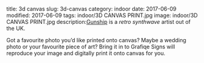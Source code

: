 title: 3d canvas
slug: 3d-canvas
category: indoor
date: 2017-06-09
modified: 2017-06-09
tags: indoor/3D CANVAS PRINT.jpg
image: indoor/3D CANVAS PRINT.jpg
description:[Gunship](https://www.gunshipmusic.com/) is a *retro synthwave* artist out of the UK.

Got a favourite photo you’d
like printed onto canvas?
Maybe a wedding photo or
your favourite piece of art?
Bring it in to Grafiqe Signs will
reproduce your image and
digitally print it onto canvas
for you.
